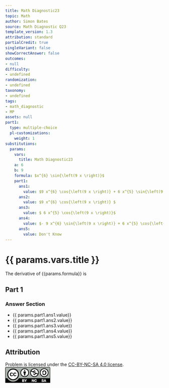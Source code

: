 ```yaml
---
title: Math Diagnostic23
topic: Math
author: Simon Bates
source: Math Diagnostic Q23
template_version: 1.3
attribution: standard
partialCredit: true
singleVariant: false
showCorrectAnswer: false
outcomes:
- null
difficulty:
- undefined
randomization:
- undefined
taxonomy:
- undefined
tags:
- math_diagnostic
- MP
assets: null
part1:
  type: multiple-choice
  pl-customizations:
    weight: 1
substitutions:
  params:
    vars:
      title: Math Diagnostic23
    a: 6
    b: 9
    formula: $x^{6} \sin{\left(9 x \right)}$
    part1:
      ans1:
        value: $9 x^{6} \cos{\left(9 x \right)} + 6 x^{5} \sin{\left(9 x \right)}$
      ans2:
        value: $9 x^{6} \cos{\left(9 x \right)} $
      ans3:
        value: $ 6 x^{5} \cos{\left(9 x \right)}$
      ans4:
        value: $- 9 x^{6} \sin{\left(9 x \right)} + 6 x^{5} \cos{\left(9 x \right)}$
      ans5:
        value: Don't Know
---
```

# {{ params.vars.title }}
The derivative of {{params.formula}} is

## Part 1

### Answer Section

- {{ params.part1.ans1.value}}
- {{ params.part1.ans2.value}}
- {{ params.part1.ans3.value}}
- {{ params.part1.ans4.value}}
- {{ params.part1.ans5.value}}

## Attribution

Problem is licensed under the [CC-BY-NC-SA 4.0 license](https://creativecommons.org/licenses/by-nc-sa/4.0/).<br> ![The Creative Commons 4.0 license requiring attribution-BY, non-commercial-NC, and share-alike-SA license.](https://raw.githubusercontent.com/firasm/bits/master/by-nc-sa.png)